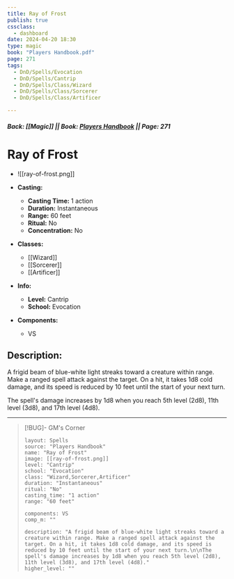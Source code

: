 ```yaml
---
title: Ray of Frost
publish: true
cssclass:
  - dashboard
date: 2024-04-20 18:30
type: magic
book: "Players Handbook.pdf"
page: 271
tags:
  - DnD/Spells/Evocation
  - DnD/Spells/Cantrip
  - DnD/Spells/Class/Wizard
  - DnD/Spells/Class/Sorcerer
  - DnD/Spells/Class/Artificer

---
```


##### Back: [[Magic]] || Book: [Players Handbook](https://drive.google.com/drive/folders/1O5bhpYizcIT5xxAoLOuzCRht_PVS7VSG?usp=sharing) || Page: 271

# Ray of Frost
- ![[ray-of-frost.png]]
- **Casting:**
    - **Casting Time:** 1 action
    - **Duration:** Instantaneous
    - **Range:** 60 feet
    - **Ritual:** No
    - **Concentration:** No
- **Classes:**
    - [[Wizard]]
    - [[Sorcerer]]
    - [[Artificer]]

- **Info:**
    - **Level:** Cantrip
    - **School:** Evocation
- **Components:**
    - VS


## Description:
A frigid beam of blue-white light streaks toward a creature within range. Make a ranged spell attack against the target. On a hit, it takes 1d8 cold damage, and its speed is reduced by 10 feet until the start of your next turn.

The spell's damage increases by 1d8 when you reach 5th level (2d8), 11th level (3d8), and 17th level (4d8).



---

> [!BUG]- GM's Corner
>
> ```statblock
> layout: Spells
> source: "Players Handbook"
> name: "Ray of Frost"
> image: [[ray-of-frost.png]]
> level: "Cantrip"
> school: "Evocation"
> class: "Wizard,Sorcerer,Artificer"
> duration: "Instantaneous"
> ritual: "No"
> casting_time: "1 action"
> range: "60 feet"
>
> components: VS
> comp_m: ""
>
> description: "A frigid beam of blue-white light streaks toward a creature within range. Make a ranged spell attack against the target. On a hit, it takes 1d8 cold damage, and its speed is reduced by 10 feet until the start of your next turn.\n\nThe spell's damage increases by 1d8 when you reach 5th level (2d8), 11th level (3d8), and 17th level (4d8)."
> higher_level: ""
> ```
